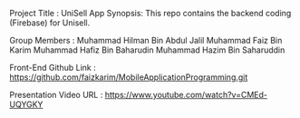 Project Title : UniSell App
Synopsis: This repo contains the backend coding (Firebase) for Unisell.

Group Members :
Muhammad Hilman Bin Abdul Jalil
Muhammad Faiz Bin Karim
Muhammad Hafiz Bin Baharudin
Muhammad Hazim Bin Saharuddin

Front-End Github Link : https://github.com/faizkarim/MobileApplicationProgramming.git

Presentation Video URL : https://www.youtube.com/watch?v=CMEd-UQYGKY
